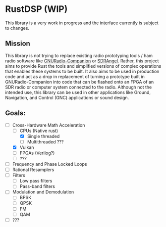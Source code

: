# RustDSP (WIP)
This library is a very work in progress and the interface currently is subject to changes.

## Mission
This library is not trying to replace existing radio prototyping tools / ham radio software like 
[GNURadio-Companion](https://www.gnuradio.org/) or [SDRAngel](https://rgetz.github.io/sdrangel/). Rather, this project 
aims to provide Rust the tools and simplified versions of complex operations that enables these systems to be built. It 
also aims to be used in production code and act as a drop in replacement of turning a prototype built in 
GNURadio-Companion into code that can be flashed onto an FPGA of an SDR radio or computer system connected to the radio.
Although not the intended use, this library can be used in other applications like Ground, Navigation, and Control (GNC)
applications or sound design.

## Goals:
- [ ] Cross-Hardware Math Acceleration
  - [ ] CPUs (Native rust)
    - [x] Single threaded
    - [ ] Multithreaded ???
  - [x] Vulkan 
  - [ ] FPGAs (Verilog?)
  - [ ] ???
- [ ] Frequency and Phase Locked Loops
- [ ] Rational Resamplers
- [ ] Filters
  - [ ] Low pass filters
  - [ ] Pass-band filters
- [ ] Modulation and Demodulation
  - [ ] BPSK
  - [ ] QPSK
  - [ ] FM
  - [ ] QAM
- [ ] ???
